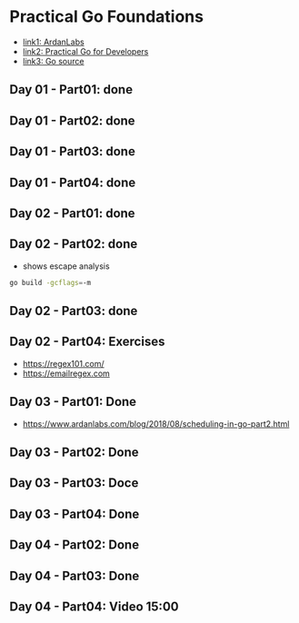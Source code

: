 # Practical Go Foundations

- [link1: ArdanLabs](https://courses.ardanlabs.com/courses/take/practical-go-foundations/lessons/39408601-day-04-part-04)
- [link2: Practical Go for Developers](https://www.353solutions.com/c/znga/)
- [link3: Go source](https://github.com/golang/go)

## Day 01 - Part01: done

## Day 01 - Part02: done

## Day 01 - Part03: done

## Day 01 - Part04: done

## Day 02 - Part01: done

## Day 02 - Part02: done

- shows escape analysis

```sh
go build -gcflags=-m
```

## Day 02 - Part03: done

## Day 02 - Part04: Exercises

- https://regex101.com/
- https://emailregex.com

## Day 03 - Part01:  Done

- https://www.ardanlabs.com/blog/2018/08/scheduling-in-go-part2.html

## Day 03 - Part02: Done

## Day 03 - Part03: Doce

## Day 03 - Part04: Done

## Day 04 - Part02: Done

## Day 04 - Part03: Done

## Day 04 - Part04: Video 15:00
